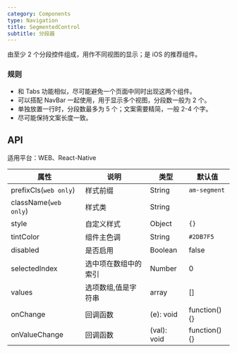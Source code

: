```yaml
---
category: Components
type: Navigation
title: SegmentedControl
subtitle: 分段器
---
```



由至少 2 个分段控件组成，用作不同视图的显示；是 iOS 的推荐组件。

### 规则
- 和 Tabs 功能相似，尽可能避免一个页面中同时出现这两个组件。
- 可以搭配 NavBar 一起使用，用于显示多个视图，分段数一般为 2 个。
- 单独放置一行时，分段数最多为 5 个；文案需要精简，一般 2-4 个字。
- 尽可能保持文案长度一致。


## API

适用平台：WEB、React-Native

属性 | 说明 | 类型 | 默认值
----|-----|------|------
| prefixCls(`web only`)  | 样式前缀        | String |  `am-segment`  |
| className(`web only`) | 样式类        | String |    |
| style | 自定义样式        | Object | `{}`   |
| tintColor  | 组件主色调        | String |  `#2DB7F5`  |
| disabled  | 是否启用        | Boolean |  false  |
| selectedIndex  | 选中项在数组中的索引        | Number |  0  |
| values  | 选项数组,值是字符串        | array |  []  |
| onChange    |    回调函数     | (e): void |  function(){}  |
| onValueChange    |    回调函数   | (val): void |  function(){}  |
